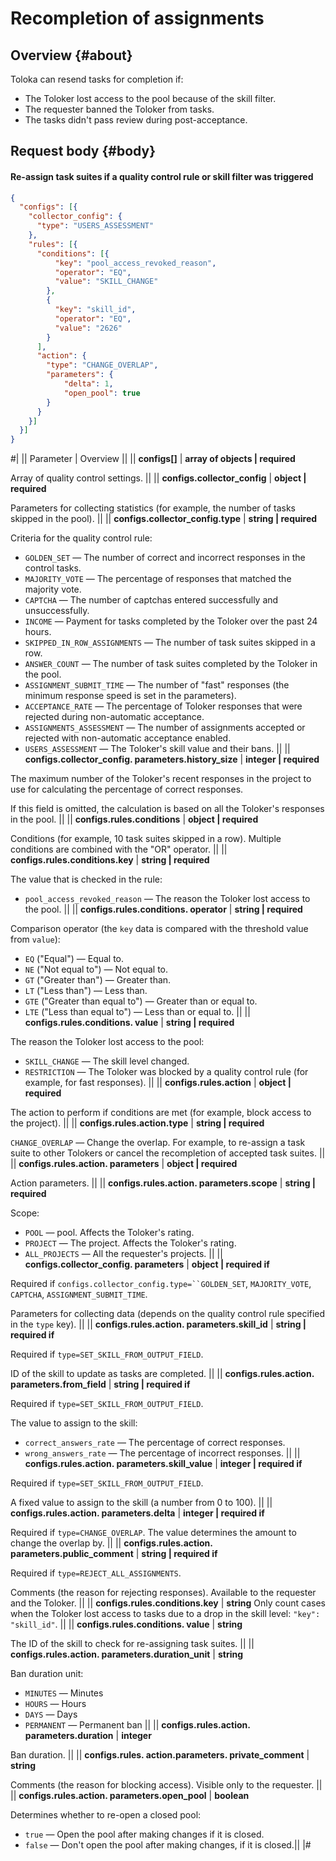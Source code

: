 # Recompletion of assignments

## Overview {#about}

Toloka can resend tasks for completion if:

- The Toloker lost access to the pool because of the skill filter.
- The requester banned the Toloker from tasks.
- The tasks didn't pass review during post-acceptance.

## Request body {#body}

#### Re-assign task suites if a quality control rule or skill filter was triggered

```json
{
  "configs": [{
    "collector_config": {
      "type": "USERS_ASSESSMENT"
    },
    "rules": [{
      "conditions": [{
          "key": "pool_access_revoked_reason",
          "operator": "EQ",
          "value": "SKILL_CHANGE"
        },
        {
          "key": "skill_id",
          "operator": "EQ",
          "value": "2626"
        }
      ],
      "action": {
        "type": "CHANGE_OVERLAP",
        "parameters": {
            "delta": 1,
            "open_pool": true
        }
      }
    }]
  }]
}
```

#|
|| Parameter | Overview ||
|| **configs[]** | **array of objects \| required**

Array of quality control settings. ||
|| **configs.collector_config** | **object \| required**

Parameters for collecting statistics (for example, the number of tasks skipped in the pool). ||
|| **configs.collector_config.type** | **string \| required**

Criteria for the quality control rule:

- `GOLDEN_SET` — The number of correct and incorrect responses in the control tasks.
- `MAJORITY_VOTE` — The percentage of responses that matched the majority vote.
- `CAPTCHA` — The number of captchas entered successfully and unsuccessfully.
- `INCOME` — Payment for tasks completed by the Toloker over the past 24 hours.
- `SKIPPED_IN_ROW_ASSIGNMENTS` — The number of task suites skipped in a row.
- `ANSWER_COUNT` — The number of task suites completed by the Toloker in the pool.
- `ASSIGNMENT_SUBMIT_TIME` — The number of "fast" responses (the minimum response speed is set in the parameters).
- `ACCEPTANCE_RATE` — The percentage of Toloker responses that were rejected during non-automatic acceptance.
- `ASSIGNMENTS_ASSESSMENT` — The number of assignments accepted or rejected with non-automatic acceptance enabled.
- `USERS_ASSESSMENT` — The Toloker's skill value and their bans. ||
|| **configs.collector_config. parameters.history_size** | **integer \| required**

The maximum number of the Toloker's recent responses in the project to use for calculating the percentage of correct responses.

If this field is omitted, the calculation is based on all the Toloker's responses in the pool. ||
|| **configs.rules.conditions** | **object \| required**

Conditions (for example, 10 task suites skipped in a row). Multiple conditions are combined with the "OR" operator. ||
|| **configs.rules.conditions.key** | **string \| required**

The value that is checked in the rule:

- `pool_access_revoked_reason` — The reason the Toloker lost access to the pool. ||
|| **configs.rules.conditions. operator** | **string \| required**

Comparison operator (the `key` data is compared with the threshold value from `value`):

- `EQ` ("Equal") — Equal to.
- `NE` ("Not equal to") — Not equal to.
- `GT` ("Greater than") — Greater than.
- `LT` ("Less than") — Less than.
- `GTE` ("Greater than equal to") — Greater than or equal to.
- `LTE` ("Less than equal to") — Less than or equal to. ||
|| **configs.rules.conditions. value** | **string \| required**

The reason the Toloker lost access to the pool:

- `SKILL_CHANGE` — The skill level changed.
- `RESTRICTION` — The Toloker was blocked by a quality control rule (for example, for fast responses). ||
|| **configs.rules.action** | **object \| required**

The action to perform if conditions are met (for example, block access to the project). ||
|| **configs.rules.action.type** | **string \| required**

`CHANGE_OVERLAP` — Change the overlap. For example, to re-assign a task suite to other Tolokers or cancel the recompletion of accepted task suites. ||
|| **configs.rules.action. parameters** | **object \| required**

Action parameters. ||
|| **configs.rules.action. parameters.scope** | **string \| required**

Scope:

- `POOL` — pool. Affects the Toloker's rating.
- `PROJECT` — The project. Affects the Toloker's rating.
- `ALL_PROJECTS` — All the requester's projects. ||
|| **configs.collector_config. parameters** | **object \| required if**

Required if `configs.collector_config.type=``GOLDEN_SET`, `MAJORITY_VOTE`, `CAPTCHA`, `ASSIGNMENT_SUBMIT_TIME`.

Parameters for collecting data (depends on the quality control rule specified in the `type` key). ||
|| **configs.rules.action. parameters.skill_id** | **string \| required if**

Required if `type=SET_SKILL_FROM_OUTPUT_FIELD`.

ID of the skill to update as tasks are completed. ||
|| **configs.rules.action. parameters.from_field** | **string \| required if**

Required if `type=SET_SKILL_FROM_OUTPUT_FIELD`.

The value to assign to the skill:

- `correct_answers_rate` — The percentage of correct responses.
- `wrong_answers_rate` — The percentage of incorrect responses. ||
|| **configs.rules.action. parameters.skill_value** | **integer \| required if**

Required if `type=SET_SKILL_FROM_OUTPUT_FIELD`.

A fixed value to assign to the skill (a number from 0 to 100). ||
|| **configs.rules.action. parameters.delta** | **integer \| required if**

Required if `type=CHANGE_OVERLAP`.
The value determines the amount to change the overlap by. ||
|| **configs.rules.action. parameters.public_comment** | **string \| required if**

Required if `type=REJECT_ALL_ASSIGNMENTS`.

Comments (the reason for rejecting responses). Available to the requester and the Toloker. ||
|| **configs.rules.conditions.key** | **string**
Only count cases when the Toloker lost access to tasks due to a drop in the skill level: `"key": "skill_id"`. ||
|| **configs.rules.conditions. value** | **string**

The ID of the skill to check for re-assigning task suites. ||
|| **configs.rules.action. parameters.duration_unit** | **string**

Ban duration unit:

- `MINUTES` — Minutes
- `HOURS` — Hours
- `DAYS` — Days
- `PERMANENT` — Permanent ban ||
|| **configs.rules.action. parameters.duration** | **integer**

Ban duration. ||
|| **configs.rules. action.parameters. private_comment** | **string**

Comments (the reason for blocking access). Visible only to the requester. ||
|| **configs.rules.action. parameters.open_pool** | **boolean**

Determines whether to re-open a closed pool:

- `true` — Open the pool after making changes if it is closed.
- `false` — Don't open the pool after making changes, if it is closed.||
|#
